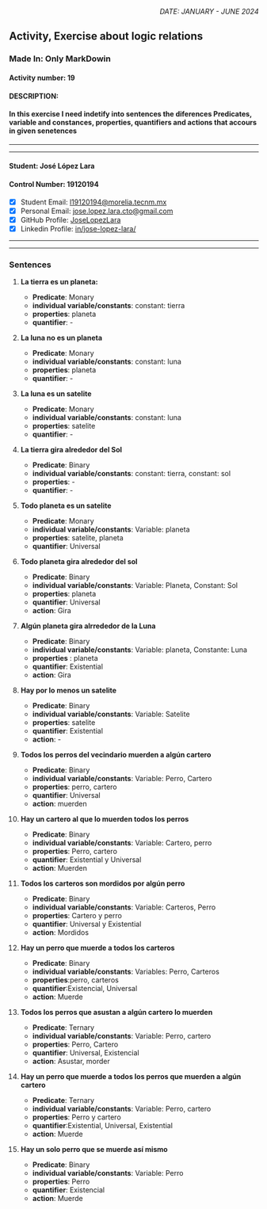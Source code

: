 <p style="text-align: right;"><em>DATE: JANUARY - JUNE 2024</em></p>

## **Activity, Exercise about logic relations**

### Made In: Only MarkDowin

#### Activity number: 19

#### **DESCRIPTION:**

#### In this exercise I need indetify into sentences the diferences Predicates, variable and constances, properties, quantifiers and actions that accours in given senetences

________________________________________________________
________________________________________________________

#### Student: José López Lara

#### Control Number: 19120194

* [x] Student Email: <l19120194@morelia.tecnm.mx>
* [x] Personal Email: <jose.lopez.lara.cto@gmail.com>
* [x] GitHub Profile: [JoseLopezLara](https://github.com/JoseLopezLara)
* [x] Linkedin Profile: [in/jose-lopez-lara/](https://www.linkedin.com/in/jose-lopez-lara/)

________________________________________________________
________________________________________________________

### **Sentences**

1. **La tierra es un planeta:**
    * **Predicate**: Monary
    * **individual variable/constants**: constant: tierra
    * **properties**: planeta
    * **quantifier**: -

2. **La luna no es un planeta**
    * **Predicate**: Monary
    * **individual variable/constants**: constant: luna
    * **properties**: planeta
    * **quantifier**: -
3. **La luna es un satelite**
    * **Predicate**: Monary
    * **individual variable/constants**: constant: luna
    * **properties**: satelite
    * **quantifier**: -
4. **La tierra gira alrededor del Sol**
    * **Predicate**: Binary
    * **individual variable/constants**: constant: tierra, constant: sol
    * **properties**: -
    * **quantifier**: -
5. **Todo planeta es un satelite**
    * **Predicate**: Monary
    * **individual variable/constants**: Variable: planeta
    * **properties**: satelite, planeta
    * **quantifier**: Universal
6. **Todo planeta gira alrededor del sol**
    * **Predicate**: Binary
    * **individual variable/constants**: Variable: Planeta, Constant: Sol
    * **properties**: planeta
    * **quantifier**: Universal
    * **action**: Gira
7. **Algún planeta gira alrrededor de la Luna**
    * **Predicate**: Binary
    * **individual variable/constants**: Variable: planeta, Constante: Luna
    * **properties** : planeta
    * **quantifier**: Existential
    * **action**: Gira
8. **Hay por lo menos un satelite**
    * **Predicate**: Binary
    * **individual variable/constants**: Variable: Satelite
    * **properties**: satelite
    * **quantifier**: Existential
    * **action**: -
9. **Todos los perros del vecindario muerden a algún cartero**
    * **Predicate**: Binary
    * **individual variable/constants**: Variable: Perro, Cartero
    * **properties**: perro, cartero
    * **quantifier**: Universal
    * **action**: muerden
10. **Hay un cartero al que lo muerden todos los perros**
    * **Predicate**: Binary
    * **individual variable/constants**: Variable: Cartero, perro
    * **properties**: Perro, cartero
    * **quantifier**: Existential y Universal
    * **action**: Muerden
11. **Todos los carteros son mordidos por algún perro**
    * **Predicate**: Binary
    * **individual variable/constants**: Variable: Carteros, Perro
    * **properties**: Cartero y perro
    * **quantifier**: Universal y Existential
    * **action**: Mordidos
12. **Hay un perro que muerde a todos los carteros**
    * **Predicate**: Binary
    * **individual variable/constants**: Variables: Perro, Carteros
    * **properties**:perro, carteros
    * **quantifier**:Existencial, Universal
    * **action**: Muerde
13. **Todos los perros que asustan a algún cartero lo muerden**
    * **Predicate**: Ternary
    * **individual variable/constants**: Variable: Perro, cartero
    * **properties**: Perro, Cartero
    * **quantifier**: Universal, Existencial
    * **action**: Asustar, morder
14. **Hay un perro que muerde a todos los perros que muerden a algún cartero**
    * **Predicate**: Ternary
    * **individual variable/constants**: Variable: Perro, cartero
    * **properties**: Perro y cartero
    * **quantifier**:Existential, Universal, Existential
    * **action**: Muerde
15. **Hay un solo perro que se muerde así mismo**
    * **Predicate**: Binary
    * **individual variable/constants**: Variable: Perro
    * **properties**: Perro
    * **quantifier**: Existencial
    * **action**: Muerde